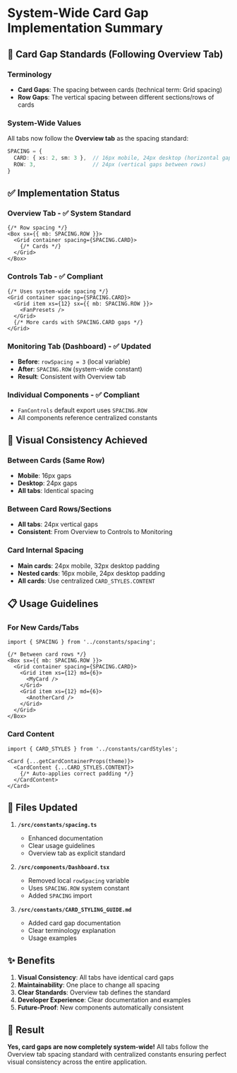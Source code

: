 # System-Wide Card Gap Implementation Summary

## 📏 **Card Gap Standards (Following Overview Tab)**

### **Terminology**
- **Card Gaps**: The spacing between cards (technical term: Grid spacing)
- **Row Gaps**: The vertical spacing between different sections/rows of cards

### **System-Wide Values**
All tabs now follow the **Overview tab** as the spacing standard:

```typescript
SPACING = {
  CARD: { xs: 2, sm: 3 },  // 16px mobile, 24px desktop (horizontal gaps)
  ROW: 3,                  // 24px (vertical gaps between rows)
}
```

## ✅ **Implementation Status**

### **Overview Tab** - ✅ **System Standard**
```tsx
{/* Row spacing */}
<Box sx={{ mb: SPACING.ROW }}>
  <Grid container spacing={SPACING.CARD}>
    {/* Cards */}
  </Grid>
</Box>
```

### **Controls Tab** - ✅ **Compliant**
```tsx
{/* Uses system-wide spacing */}
<Grid container spacing={SPACING.CARD}>
  <Grid item xs={12} sx={{ mb: SPACING.ROW }}>
    <FanPresets />
  </Grid>
  {/* More cards with SPACING.CARD gaps */}
</Grid>
```

### **Monitoring Tab (Dashboard)** - ✅ **Updated**
- **Before**: `rowSpacing = 3` (local variable)
- **After**: `SPACING.ROW` (system-wide constant)
- **Result**: Consistent with Overview tab

### **Individual Components** - ✅ **Compliant**
- `FanControls` default export uses `SPACING.ROW`
- All components reference centralized constants

## 🎯 **Visual Consistency Achieved**

### **Between Cards (Same Row)**
- **Mobile**: 16px gaps
- **Desktop**: 24px gaps
- **All tabs**: Identical spacing

### **Between Card Rows/Sections**
- **All tabs**: 24px vertical gaps
- **Consistent**: From Overview to Controls to Monitoring

### **Card Internal Spacing**
- **Main cards**: 24px mobile, 32px desktop padding
- **Nested cards**: 16px mobile, 24px desktop padding
- **All cards**: Use centralized `CARD_STYLES.CONTENT`

## 📋 **Usage Guidelines**

### **For New Cards/Tabs**
```tsx
import { SPACING } from '../constants/spacing';

{/* Between card rows */}
<Box sx={{ mb: SPACING.ROW }}>
  <Grid container spacing={SPACING.CARD}>
    <Grid item xs={12} md={6}>
      <MyCard />
    </Grid>
    <Grid item xs={12} md={6}>
      <AnotherCard />
    </Grid>
  </Grid>
</Box>
```

### **Card Content**
```tsx
import { CARD_STYLES } from '../constants/cardStyles';

<Card {...getCardContainerProps(theme)}>
  <CardContent {...CARD_STYLES.CONTENT}>
    {/* Auto-applies correct padding */}
  </CardContent>
</Card>
```

## 🔧 **Files Updated**

1. **`/src/constants/spacing.ts`**
   - Enhanced documentation
   - Clear usage guidelines
   - Overview tab as explicit standard

2. **`/src/components/Dashboard.tsx`**
   - Removed local `rowSpacing` variable
   - Uses `SPACING.ROW` system constant
   - Added `SPACING` import

3. **`/src/constants/CARD_STYLING_GUIDE.md`**
   - Added card gap documentation
   - Clear terminology explanation
   - Usage examples

## ✨ **Benefits**

1. **Visual Consistency**: All tabs have identical card gaps
2. **Maintainability**: One place to change all spacing
3. **Clear Standards**: Overview tab defines the standard
4. **Developer Experience**: Clear documentation and examples
5. **Future-Proof**: New components automatically consistent

## 🎉 **Result**

**Yes, card gaps are now completely system-wide!** All tabs follow the Overview tab spacing standard with centralized constants ensuring perfect visual consistency across the entire application.
